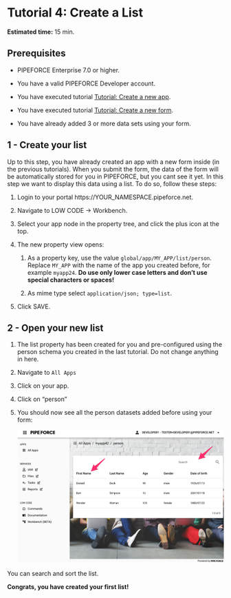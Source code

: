 # Tutorial 4: Create a List

**Estimated time:** 15 min.

## Prerequisites

*   PIPEFORCE Enterprise 7.0 or higher.
    
*   You have a valid PIPEFORCE Developer account.
    
*   You have executed tutorial [Tutorial: Create a new app](../tutorials/create-app).
    
*   You have executed tutorial [Tutorial: Create a new form](../tutorials/create-form).
    
*   You have already added 3 or more data sets using your form.
    

## 1 - Create your list

Up to this step, you have already created an app with a new form inside (in the previous tutorials). When you submit the form, the data of the form will be automatically stored for you in PIPEFORCE, but you cant see it yet. In this step we want to display this data using a list. To do so, follow these steps:

1.  Login to your portal https://YOUR\_NAMESPACE.pipeforce.net.
    
2.  Navigate to LOW CODE → Workbench.
    
3.  Select your app node in the property tree, and click the plus icon at the top.
    
4.  The new property view opens:
    
    1.  As a property key, use the value `global/app/MY_APP/list/person`. Replace `MY_APP` with the name of the app you created before, for example `myapp24`. **Do use only lower case letters and don’t use special characters or spaces!**
        
    2.  As mime type select `application/json; type=list`.
        
5.  Click SAVE.
    

## 2 - Open your new list

1.  The list property has been created for you and pre-configured using the person schema you created in the last tutorial. Do not change anything in here.
    
2.  Navigate to `All Apps`
    
3.  Click on your app.
    
4.  Click on “person”
    
5.  You should now see all the person datasets added before using your form:  
    
    ![](../img/grafik-20210720-142349.png)

You can search and sort the list.

**Congrats, you have created your first list!**
